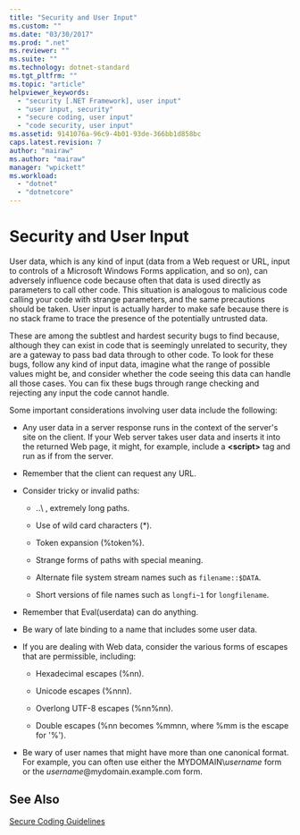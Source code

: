 ```yaml
---
title: "Security and User Input"
ms.custom: ""
ms.date: "03/30/2017"
ms.prod: ".net"
ms.reviewer: ""
ms.suite: ""
ms.technology: dotnet-standard
ms.tgt_pltfrm: ""
ms.topic: "article"
helpviewer_keywords: 
  - "security [.NET Framework], user input"
  - "user input, security"
  - "secure coding, user input"
  - "code security, user input"
ms.assetid: 9141076a-96c9-4b01-93de-366bb1d858bc
caps.latest.revision: 7
author: "mairaw"
ms.author: "mairaw"
manager: "wpickett"
ms.workload: 
  - "dotnet"
  - "dotnetcore"
---
```

# Security and User Input
User data, which is any kind of input (data from a Web request or URL, input to controls of a Microsoft Windows Forms application, and so on), can adversely influence code because often that data is used directly as parameters to call other code. This situation is analogous to malicious code calling your code with strange parameters, and the same precautions should be taken. User input is actually harder to make safe because there is no stack frame to trace the presence of the potentially untrusted data.  
  
 These are among the subtlest and hardest security bugs to find because, although they can exist in code that is seemingly unrelated to security, they are a gateway to pass bad data through to other code. To look for these bugs, follow any kind of input data, imagine what the range of possible values might be, and consider whether the code seeing this data can handle all those cases. You can fix these bugs through range checking and rejecting any input the code cannot handle.  
  
 Some important considerations involving user data include the following:  
  
-   Any user data in a server response runs in the context of the server's site on the client. If your Web server takes user data and inserts it into the returned Web page, it might, for example, include a **\<script>** tag and run as if from the server.  
  
-   Remember that the client can request any URL.  
  
-   Consider tricky or invalid paths:  
  
    -   ..\ , extremely long paths.  
  
    -   Use of wild card characters (*).  
  
    -   Token expansion (%token%).  
  
    -   Strange forms of paths with special meaning.  
  
    -   Alternate file system stream names such as `filename::$DATA`.  
  
    -   Short versions of file names such as `longfi~1` for `longfilename`.  
  
-   Remember that Eval(userdata) can do anything.  
  
-   Be wary of late binding to a name that includes some user data.  
  
-   If you are dealing with Web data, consider the various forms of escapes that are permissible, including:  
  
    -   Hexadecimal escapes (%nn).  
  
    -   Unicode escapes (%nnn).  
  
    -   Overlong UTF-8 escapes (%nn%nn).  
  
    -   Double escapes (%nn becomes %mmnn, where %mm is the escape for '%').  
  
-   Be wary of user names that might have more than one canonical format. For example, you can often use either the MYDOMAIN\\*username* form or the *username*@mydomain.example.com form.  
  
## See Also  
 [Secure Coding Guidelines](../../../docs/standard/security/secure-coding-guidelines.md)
